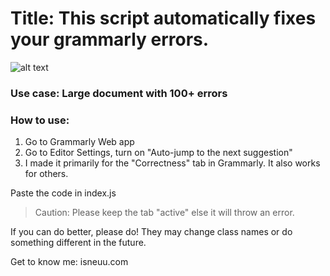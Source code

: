 # Title: This script automatically fixes your grammarly errors.
![alt text](https://github.com/isneuu/autofix-grammarly-errors/blob/main/gramm.gif "Preview")



### Use case: Large document with 100+ errors
 
### How to use:
1. Go to Grammarly Web app
2. Go to Editor Settings, turn on "Auto-jump to the next suggestion"
3. I made it primarily for the "Correctness" tab in Grammarly. It also works for others.


Paste the code in index.js

 
> Caution: Please keep the tab "active" else it will throw an error.
 
If you can do better, please do! They may change class names or do something different in the future.
 
Get to know me: isneuu.com
